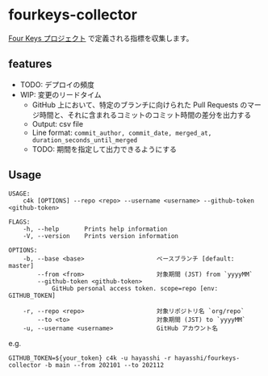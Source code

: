 # fourkeys-collector

[Four Keys プロジェクト](https://cloud.google.com/blog/ja/products/gcp/using-the-four-keys-to-measure-your-devops-performance) で定義される指標を収集します。

## features

- TODO: デプロイの頻度
- WIP: 変更のリードタイム
    - GitHub 上において、特定のブランチに向けられた Pull Requests のマージ時間と、それに含まれるコミットのコミット時間の差分を出力する
    - Output: csv file
    - Line format: `commit_author, commit_date, merged_at, duration_seconds_until_merged`
    - TODO: 期間を指定して出力できるようにする

## Usage

```
USAGE:
    c4k [OPTIONS] --repo <repo> --username <username> --github-token <github-token>

FLAGS:
    -h, --help       Prints help information
    -V, --version    Prints version information

OPTIONS:
    -b, --base <base>                    ベースブランチ [default: master]
        --from <from>                    対象期間 (JST) from `yyyyMM`
        --github-token <github-token>
            GitHub personal access token. scope=repo [env: GITHUB_TOKEN]

    -r, --repo <repo>                    対象リポジトリ名 `org/repo`
        --to <to>                        対象期間 (JST) to `yyyyMM`
    -u, --username <username>            GitHub アカウント名
```

e.g.

```
GITHUB_TOKEN=${your_token} c4k -u hayasshi -r hayasshi/fourkeys-collector -b main --from 202101 --to 202112
```
